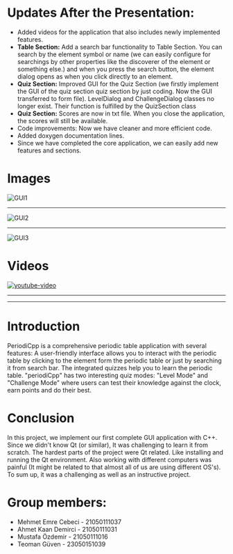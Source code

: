 # Updates After the Presentation:

- Added videos for the application that also includes newly implemented features.
- **Table Section:** Add a search bar functionality to Table Section. You can search by the element symbol or name (we can easily configure for searchings by other properties like the discoverer of the element or something else.) and when you press the search button, the element dialog opens as when you click directly to an element.
- **Quiz Section:** Improved GUI for the Quiz Section (we firstly implement the GUI of the quiz section quiz section by just coding. Now the GUI transferred to form file). LevelDialog and ChallengeDialog classes no longer exist. Their function is fulfilled by the QuizSection class
- **Quiz Section:** Scores are now in txt file. When you close the application, the scores will still be available.
- Code improvements: Now we have cleaner and more efficient code.
- Added doxygen documentation lines.
- Since we have completed the core application, we can easily add new features and sections.

# Images
![GUI1](https://github.com/terrabladex/periodiCpp-Storage/blob/main/Images%26Videos/table.png)

---
![GUI2](https://github.com/terrabladex/periodiCpp-Storage/blob/main/Images%26Videos/search.png)

---
![GUI3](https://github.com/terrabladex/periodiCpp-Storage/blob/main/Images%26Videos/dialog.png)

# Videos
[![youtube-video](https://github.com/terrabladex/periodiCpp-Storage/blob/main/Images%26Videos/thumbnail-1.png)](https://www.youtube.com/watch?v=vmsg-YQF934)

---

---

# Introduction

PeriodiCpp is a comprehensive periodic table application with several features: A user-friendly interface allows you to interact with the periodic table by clicking to the element form the periodic table or just by searching it from search bar. The integrated quizzes help you to learn the periodic table. "periodiCpp" has two interesting quiz modes: "Level Mode" and "Challenge Mode" where users can test their knowledge against the clock, earn points and do their best.

# Conclusion

In this project, we implement our first complete GUI application with C++. Since we didn't know Qt (or similar), It was challenging to learn it from scratch. The hardest parts of the project were Qt related. Like installing and running the Qt environment. Also working with different computers was painful (It might be related to that almost all of us are using different OS's). To sum up, it was a challenging as well as an instructive project.

# Group members:

- Mehmet Emre Cebeci - 21050111037
- Ahmet Kaan Demirci - 21050111031
- Mustafa Özdemir - 21050111016
- Teoman Güven - 23050151039
